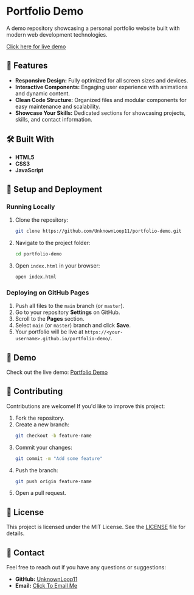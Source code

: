 # Portfolio Demo

A demo repository showcasing a personal portfolio website built with modern web development technologies.

[Click here for live demo](https://unknownloop11.github.io/portfolio-demo/)

## 🚀 Features
- **Responsive Design:** Fully optimized for all screen sizes and devices.
- **Interactive Components:** Engaging user experience with animations and dynamic content.
- **Clean Code Structure:** Organized files and modular components for easy maintenance and scalability.
- **Showcase Your Skills:** Dedicated sections for showcasing projects, skills, and contact information.

## 🛠️ Built With
- **HTML5**
- **CSS3**
- **JavaScript**

## 🔧 Setup and Deployment
### Running Locally
1. Clone the repository:
   ```bash
   git clone https://github.com/UnknownLoop11/portfolio-demo.git
   ```
2. Navigate to the project folder:
   ```bash
   cd portfolio-demo
   ```
3. Open `index.html` in your browser:
   ```bash
   open index.html
   ```

### Deploying on GitHub Pages
1. Push all files to the `main` branch (or `master`).
2. Go to your repository **Settings** on GitHub.
3. Scroll to the **Pages** section.
4. Select `main` (or `master`) branch and click **Save**.
5. Your portfolio will be live at `https://<your-username>.github.io/portfolio-demo/`.

## 🌟 Demo
Check out the live demo: [Portfolio Demo](https://<your-username>.github.io/portfolio-demo/)

## 🤝 Contributing
Contributions are welcome! If you'd like to improve this project:
1. Fork the repository.
2. Create a new branch:
   ```bash
   git checkout -b feature-name
   ```
3. Commit your changes:
   ```bash
   git commit -m "Add some feature"
   ```
4. Push the branch:
   ```bash
   git push origin feature-name
   ```
5. Open a pull request.

## 📄 License
This project is licensed under the MIT License. See the [LICENSE](LICENSE) file for details.

## 📧 Contact
Feel free to reach out if you have any questions or suggestions:
- **GitHub:** [UnknownLoop11](https://github.com/UnknownLoop11)
- **Email:** [Click To Email Me](mailto:macmatthew724@email.com)
